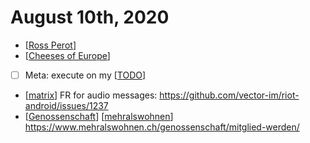 # August 10th, 2020
- [[Ross Perot]]
- [[Cheeses of Europe]]
- [ ] Meta: execute on my [[TODO]]
- [[matrix]] FR for audio messages: https://github.com/vector-im/riot-android/issues/1237
- [[Genossenschaft]] [[mehralswohnen]] https://www.mehralswohnen.ch/genossenschaft/mitglied-werden/

[//begin]: # "Autogenerated link references for markdown compatibility"
[Ross Perot]: ../ross-perot "Ross Perot"
[Cheeses of Europe]: ../cheeses-of-europe "Cheeses of Europe"
[TODO]: ../todo "Todo"
[matrix]: ../matrix "Matrix"
[Genossenschaft]: ../genossenschaft "Genossenschaft"
[mehralswohnen]: ../mehralswohnen "Mehralswohnen"
[//end]: # "Autogenerated link references"